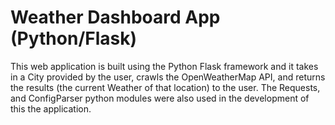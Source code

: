 # Weather Dashboard App (Python/Flask)

This web application is built using the Python Flask framework and it takes in a City provided by the user, crawls the OpenWeatherMap API, and returns the results (the current Weather of that location) to the user. The Requests, and ConfigParser python modules were also used in the development of this the application.


